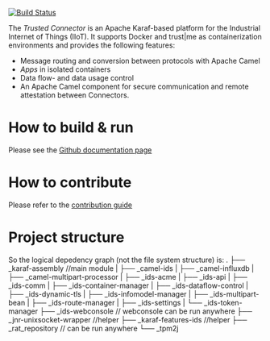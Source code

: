 [![Build Status](https://travis-ci.org/industrial-data-space/trusted-connector.svg?branch=develop)](https://travis-ci.org/industrial-data-space/trusted-connector)

The _Trusted Connector_ is an Apache Karaf-based platform for the Industrial Internet of Things (IIoT). It supports Docker and trust|me as containerization environments and provides the following features:

* Message routing and conversion between protocols with Apache Camel
* _Apps_ in isolated containers
* Data flow- and data usage control
* An Apache Camel component for secure communication and remote attestation between Connectors.

# How to build & run

Please see the [Github documentation page](https://industrial-data-space.github.io/trusted-connector-documentation/docs/dev_core/)

# How to contribute

Please refer to the [contribution guide](https://github.com/industrial-data-space/trusted-connector/blob/develop/.github/CONTRIBUTING.md)

# Project structure
So the logical depedency graph (not the file system structure) is:
.
├── _karaf-assembly //main module
|   ├── _camel-ids
|   ├── _camel-influxdb
|   ├── _camel-multipart-processor
|   ├── _ids-acme
|   ├── _ids-api
|   ├── _ids-comm
|   ├── _ids-container-manager
|   ├── _ids-dataflow-control
|   ├── _ids-dynamic-tls
|   ├── _ids-infomodel-manager
|   ├── _ids-multipart-bean
|   ├── _ids-route-manager
|   ├── _ids-settings
|   └── _ids-token-manager
├── _ids-webconsole // webconsole can be run anywhere
├── _jnr-unixsocket-wrapper //helper
├── _karaf-features-ids //helper
├── _rat_repository // can be run anywhere
└── _tpm2j
